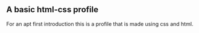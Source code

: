 ## A basic html-css profile

For an apt first introduction this is a profile that is made using css and html.

